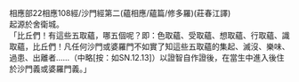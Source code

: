 相應部22相應108經/沙門經第二(蘊相應/蘊篇/修多羅)(莊春江譯)  
起源於舍衛城。  
「比丘們！有這些五取蘊，哪五個呢？即：色取蘊、受取蘊、想取蘊、行取蘊、識取蘊，比丘們！凡任何沙門或婆羅門不如實了知這些五取蘊的集起、滅沒、樂味、過患、出離者……（中略[按：如SN.12.13]）以證智自作證後，在當生中進入後住於沙門義或婆羅門義。」  
  
  
